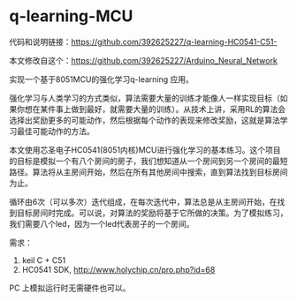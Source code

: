 # q-learning-MCU

代码和说明链接：https://github.com/392625227/q-learning-HC0541-C51-

本文修改自这个：https://github.com/392625227/Arduino_Neural_Network

实现一个基于8051MCU的强化学习q-learning 应用。

强化学习与人类学习的方式类似，算法需要大量的训练才能像人一样实现目标（如果你想在某件事上做到最好，就需要大量的训练）。从技术上讲，采用RL的算法会选择出奖励更多的可能动作，然后根据每个动作的表现来修改奖励，这就是算法学习最佳可能动作的方法。

本文使用芯圣电子HC0541(8051内核)MCU进行强化学习的基本练习。这个项目的目标是模拟一个有八个房间的房子，我们想知道从一个房间到另一个房间的最短路径。算法将从主房间开始，然后在所有其他房间中搜索，直到算法找到目标房间为止。

循环由6次（可以多次）迭代组成，在每次迭代中，算法总是从主房间开始，在找到目标房间时完成。可以说，对算法的奖励将基于它所做的决策。为了模拟练习，我们需要八个led，因为一个led代表房子的一个房间。

需求：
1. keil C + C51 
2. HC0541 SDK, http://www.holychip.cn/pro.php?id=68

PC 上模拟运行时无需硬件也可以。
